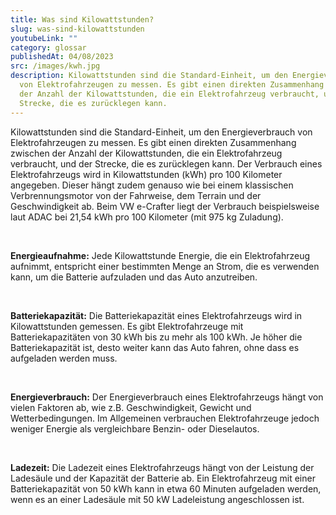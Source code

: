 ```yaml
---
title: Was sind Kilowattstunden?
slug: was-sind-kilowattstunden
youtubeLink: ""
category: glossar
publishedAt: 04/08/2023
src: /images/kwh.jpg
description: Kilowattstunden sind die Standard-Einheit, um den Energieverbrauch
  von Elektrofahrzeugen zu messen. Es gibt einen direkten Zusammenhang zwischen
  der Anzahl der Kilowattstunden, die ein Elektrofahrzeug verbraucht, und der
  Strecke, die es zurücklegen kann.
---
```

Kilowattstunden sind die Standard-Einheit, um den Energieverbrauch von Elektrofahrzeugen zu messen. Es gibt einen direkten Zusammenhang zwischen der Anzahl der Kilowattstunden, die ein Elektrofahrzeug verbraucht, und der Strecke, die es zurücklegen kann. Der Verbrauch eines Elektrofahrzeugs wird in Kilowattstunden (kWh) pro 100 Kilometer angegeben. Dieser hängt zudem genauso wie bei einem klassischen Verbrennungsmotor von der Fahrweise, dem Terrain und der Geschwindigkeit ab. Beim VW e-Crafter liegt der Verbrauch beispielsweise laut ADAC bei 21,54 kWh pro 100 Kilometer (mit 975 kg Zuladung). 

<br />

**Energieaufnahme:** Jede Kilowattstunde Energie, die ein Elektrofahrzeug aufnimmt, entspricht einer bestimmten Menge an Strom, die es verwenden kann, um die Batterie aufzuladen und das Auto anzutreiben.

<br />

**Batteriekapazität:** Die Batteriekapazität eines Elektrofahrzeugs wird in Kilowattstunden gemessen. Es gibt Elektrofahrzeuge mit Batteriekapazitäten von 30 kWh bis zu mehr als 100 kWh. Je höher die Batteriekapazität ist, desto weiter kann das Auto fahren, ohne dass es aufgeladen werden muss.

<br />

**Energieverbrauch:** Der Energieverbrauch eines Elektrofahrzeugs hängt von vielen Faktoren ab, wie z.B. Geschwindigkeit, Gewicht und Wetterbedingungen. Im Allgemeinen verbrauchen Elektrofahrzeuge jedoch weniger Energie als vergleichbare Benzin- oder Dieselautos.

<br />

**Ladezeit:** Die Ladezeit eines Elektrofahrzeugs hängt von der Leistung der Ladesäule und der Kapazität der Batterie ab. Ein Elektrofahrzeug mit einer Batteriekapazität von 50 kWh kann in etwa 60 Minuten aufgeladen werden, wenn es an einer Ladesäule mit 50 kW Ladeleistung angeschlossen ist.